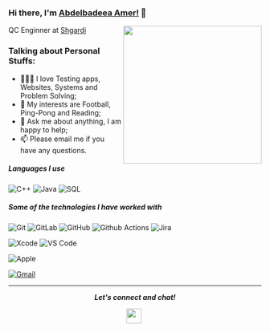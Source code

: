 ### Hi there, I'm [Abdelbadeea Amer!](https://abdelbadeea.github.io) 👋


<img src="https://drive.google.com/uc?export=view&id=1ZsDGpAdhfkNjNkQQ5OnigbchK7gyar0L" align="right" height="275" />
<p>QC Enginner at <a href="https://shgardi.app/en/index.html">Shgardi </a></br>
</p>

### Talking about Personal Stuffs:

- 👨🏽‍💻  I love Testing apps, Websites, Systems and Problem Solving;
- 🤔 My interests are Football, Ping-Pong and Reading;
- 💬 Ask me about anything, I am happy to help;
- 📫 Please email me if you have any questions.


##### Languages I use
![C++](https://img.shields.io/badge/-C++-000000?style=flat&logo=c%2B%2B)
![Java](https://img.shields.io/badge/-Java-000000?style=flat&logo=java)
![SQL](https://img.shields.io/badge/-SQL-000000?style=flat&logo=postgresql)

##### Some of the technologies I have worked with


![Git](https://img.shields.io/badge/-Git-%23F05032?style=flat-square&logo=git&logoColor=%23ffffff)
![GitLab](https://img.shields.io/badge/-GitLab-FCA121?style=flat-square&logo=gitlab)
![GitHub](https://img.shields.io/badge/-GitHub-181717?style=flat-square&logo=github)
![Github Actions](http://img.shields.io/badge/-Github%20Actions-2088FF?style=flat-square&logo=github-actions&logoColor=ffffff)
![Jira](https://img.shields.io/badge/-Jira-222222?style=flat&logo=jira-software&logoColor=white&logoColor=0052CC)

![Xcode](https://img.shields.io/badge/Xcode-1575F9?style=flat-square&logo=Xcode&logoColor=white)
![VS Code](http://img.shields.io/badge/-VS%20Code-007ACC?style=flat-square&logo=visual-studio-code&logoColor=ffffff)

![Apple](https://img.shields.io/badge/iPhone_and_MacBook-999999?style=flat-square&logo=Apple&logoColor=white)

[![Gmail](https://img.shields.io/badge/-GMAIL-D14836?style=for-the-badge&logo=gmail&logoColor=white)](mailto:iabdo2990@gmail.com)

<hr>
<p align="center">
  <i><b>Let's connect and chat!</b></i>
      
  <p align="center">
    <a href="https://www.linkedin.com/in/abdelbadeea/" alt="Linkedin"><img src="https://www.flaticon.com/svg/static/icons/svg/145/145807.svg" height="30" width="30"></a>&nbsp;
  </p>
    <p align="center">
</p>
</p>
